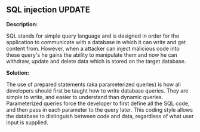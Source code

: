 
SQL injection UPDATE
-------

**Description:**

SQL stands for simple query language and is designed in order for the application to communicate with a database in which it can write and get content from. However, when a attacker can inject malicious code into these query&#39;s he gains the ability to manipulate them and now he can withdraw, update and delete data which is stored on the target database.


**Solution:**

The use of prepared statements (aka parameterized queries) is how all developers should first be taught how to write database queries. They are simple to write, and easier to understand than dynamic queries. Parameterized queries force the developer to first define all the SQL code, and then pass in each parameter to the query later. This coding style allows the database to distinguish between code and data, regardless of what user input is supplied.


	